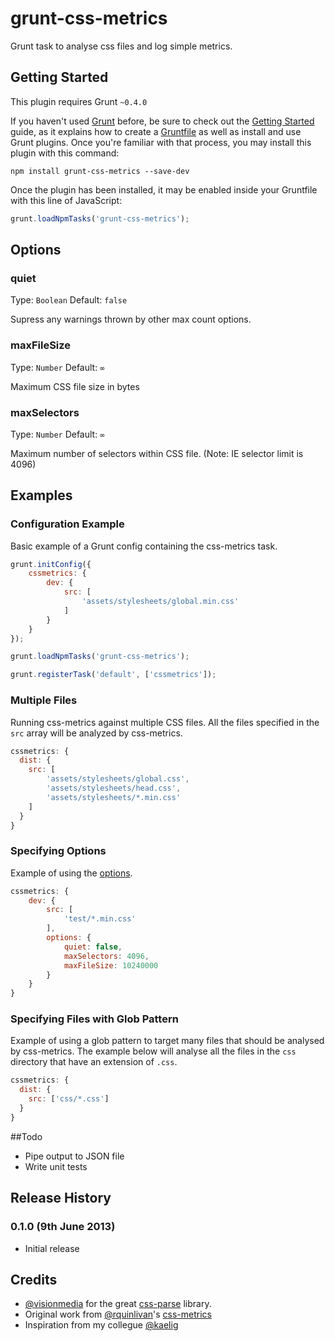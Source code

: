 grunt-css-metrics
=================

Grunt task to analyse css files and log simple metrics.

## Getting Started

This plugin requires Grunt `~0.4.0`

If you haven't used [Grunt](http://gruntjs.com/) before, be sure to check out the [Getting Started](http://gruntjs.com/getting-started) guide, as it explains how to create a [Gruntfile](http://gruntjs.com/sample-gruntfile) as well as install and use Grunt plugins. Once you're familiar with that process, you may install this plugin with this command:

```shell
npm install grunt-css-metrics --save-dev
```

Once the plugin has been installed, it may be enabled inside your Gruntfile with this line of JavaScript:

```js
grunt.loadNpmTasks('grunt-css-metrics');
```
## Options

### quiet

Type: `Boolean`
Default: `false`

Supress any warnings thrown by other max count options.

### maxFileSize

Type: `Number`
Default: `∞`

Maximum CSS file size in bytes

### maxSelectors

Type: `Number`
Default: `∞`

Maximum number of selectors within CSS file. (Note: IE selector limit is 4096)

## Examples

### Configuration Example

Basic example of a Grunt config containing the css-metrics task.
```js
grunt.initConfig({
    cssmetrics: {
        dev: {
            src: [
                'assets/stylesheets/global.min.css'
            ]
        }
    }
});

grunt.loadNpmTasks('grunt-css-metrics');

grunt.registerTask('default', ['cssmetrics']);
```

### Multiple Files

Running css-metrics against multiple CSS files. All the files specified in the `src` array will be analyzed by css-metrics.
```js
cssmetrics: {
  dist: {
    src: [
        'assets/stylesheets/global.css',
        'assets/stylesheets/head.css',
        'assets/stylesheets/*.min.css'
    ]
  }
}
```

### Specifying Options

Example of using the [options](https://github.com/phamann/grunt-css-metrics#options).

```js
cssmetrics: {
    dev: {
        src: [
            'test/*.min.css'
        ],
        options: {
            quiet: false,
            maxSelectors: 4096,
            maxFileSize: 10240000
        }
    }
}
```

### Specifying Files with Glob Pattern

Example of using a glob pattern to target many files that should be analysed by css-metrics. The example below will analyse all the files in the `css` directory that have an extension of `.css`.

```js
cssmetrics: {
  dist: {
    src: ['css/*.css']
  }
}
```

##Todo

* Pipe output to JSON file
* Write unit tests

## Release History

### 0.1.0 (9th June 2013)

* Initial release

## Credits

* [@visionmedia](https://github.com/visionmedia) for the great [css-parse](https://github.com/visionmedia/css-parse) library.
* Original work from [@rquinlivan](https://github.com/rquinlivan)'s [css-metrics](https://github.com/rquinlivan/css-metrics)
* Inspiration from my collegue [@kaelig](https://github.com/kaelig)

